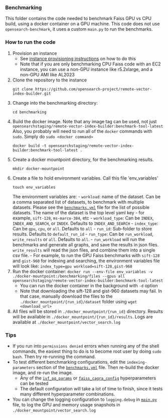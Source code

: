 ### Benchmarking

This folder contains the code needed to benchmark Faiss GPU vs CPU build, using a docker container
on a GPU machine. This code does not use `opensearch-benchmark`, it uses a custom `main.py`
to run the benchmarks.

### How to run the code

1. Provision an instance
    - See [instance provisioning instructions](https://github.com/opensearch-project/remote-vector-index-builder/blob/main/DEVELOPER_GUIDE.md#provisioning-an-instance-for-development)
   on how to do this
    - Note that if you are only benchmarking CPU Faiss code with an EC2 instance, you can use a non-GPU instance like r5.2xlarge, 
   and a non-GPU AMI like AL2023
2. Clone the repository to the instance
    ```angular2html
    git clone https://github.com/opensearch-project/remote-vector-index-builder.git
    ```
3. Change into the benchmarking directory:
    ```angular2html
    cd benchmarking
    ```
4. Build the docker image. 
Note that any image tag can be used, not just `opensearchstaging/remote-vector-index-builder:benchmark-tool-latest`
Also, you probably will need to run all of the `docker` commands with `sudo`. Simply do `sudo <docker command>` 
    ```
    docker build -t opensearchstaging/remote-vector-index-builder:benchmark-tool-latest .
    ```
5. Create a docker mountpoint directory, for the benchmarking results. 
    ```
    mkdir docker-mountpoint
    ```
6. Create a file to hold environment variables. Call this file 'env_variables'
    ```
    touch env_variables
    ```
    The environment variables are:
       - `workload`: name of the dataset. Can be a comma separated list of datasets, 
       to benchmark with multiple datasets. Please see the [`benchmarks.yml`](benchmarks.yml) file for the list of 
       possible datasets. The name of the dataset is the top level yaml key - for example, `sift-128`, `ms-marco-384`, etc
         - `workload_type`: Can be `INDEX`, `INDEX_AND_SEARCH`, or `INDEX`. Defaults to `INDEX_AND_SEARCH`
         - `index_type`: Can be `gpu`, `cpu`, or `all`. Defaults to `all`
         - `run_id`: Sub-folder to store results. Defaults to `default_run_id`
         - `run_type`: Can be `run_workload`, `write_results` or `all`. Defaults to `all`. 
            - `run_workload` will run the benchmarks and generate all graphs, and save the results in json files.
            `write_results` will read the json files, and combine them into a single csv file. 
         - For example, to run the GPU Faiss benchmarks with `sift-128` and `gist-960` for indexing and searching, 
         the environment variables file will look like:
             ```
             index_type=gpu
             workload=sift-128,gist-960
             ```
7. Run the docker container: `docker run --env-file env_variables -v ./docker-mountpoint:/benchmarking/files --gpus all opensearchstaging/remote-vector-index-builder:benchmark-tool-latest`
    - You can run the docker container in the background with `-d` option
    - Note that downloading the sift-128 and gist-960 datasets may fail. In that case, manually download 
    the files to the `./docker_mountpoint/{run_id}/dataset` folder using `wget <download_url>`
8. All files will be stored in `./docker_mountpoint/{run_id}` directory. Results will be available in `./docker_mountpoint/{run_id}/results`. Logs are available at `./docker_mountpoint/vector_search.log`

### Tips

- If you run into `permissions denied` errors when running any of the shell commands, the easiest thing to do is to become root user by doing `sudo bash`. Then try re-running the command. 
- To test different benchmarking configurations, edit the `indexing-parameters` section of the [`benchmarks.yml`](benchmarks.yml) file. Then re-build the docker image, and re-run the image. 
  - Any of the [`ivf_pq_params`](https://github.com/opensearch-project/remote-vector-index-builder/blob/4454886e7f74a32c4d105355f4239dc0b0616b67/remote_vector_index_builder/core/common/models/index_builder/faiss/ivf_pq_build_cagra_config.py#L14)
  or [`faiss_cagra_config`](https://github.com/opensearch-project/remote-vector-index-builder/blob/4454886e7f74a32c4d105355f4239dc0b0616b67/remote_vector_index_builder/core/common/models/index_builder/faiss/faiss_gpu_index_cagra_builder.py#L28)
  hyperparameters can be tested
  - The default configuration will take a lot of time to finish, since it tests many different hyperparameter combinations.
- You can change the logging configuration to `logging.debug` in [`main.py`](main.py) file, to log the GPU and memory usage snapshots in `./docker_mountpoint/vector_search.log`